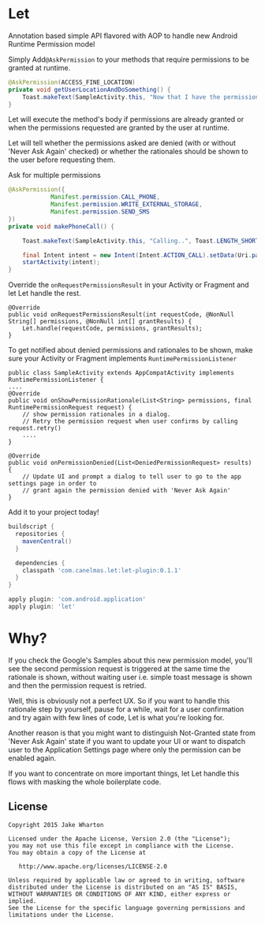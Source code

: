 Let
====

Annotation based simple API flavored with AOP to handle new Android Runtime Permission model

Simply Add`@AskPermission` to your methods that require permissions to be granted at runtime.
 
```java
@AskPermission(ACCESS_FINE_LOCATION)
private void getUserLocationAndDoSomething() {
    Toast.makeText(SampleActivity.this, "Now that I have the permission, I can get your location!", Toast.LENGTH_SHORT).show();
}
``` 

Let will execute the method's body if permissions are already granted or when the permissions requested
are granted by the user at runtime.
  
Let will tell whether the permissions asked are denied (with or without 'Never Ask Again' checked) or 
whether the rationales should be shown to the user before requesting them.

Ask for multiple permissions 

```java
@AskPermission({
            Manifest.permission.CALL_PHONE,
            Manifest.permission.WRITE_EXTERNAL_STORAGE,
            Manifest.permission.SEND_SMS
})
private void makePhoneCall() {

    Toast.makeText(SampleActivity.this, "Calling..", Toast.LENGTH_SHORT).show();

    final Intent intent = new Intent(Intent.ACTION_CALL).setData(Uri.parse("tel:00123124234234"));
    startActivity(intent);
}
```

Override the `onRequestPermissionsResult` in your Activity or Fragment and let Let handle the rest.

```
@Override
public void onRequestPermissionsResult(int requestCode, @NonNull String[] permissions, @NonNull int[] grantResults) {
    Let.handle(requestCode, permissions, grantResults);
}
```

To get notified about denied permissions and rationales to be shown, make sure your Activity or Fragment 
implements `RuntimePermissionListener`

```
public class SampleActivity extends AppCompatActivity implements RuntimePermissionListener {
....
@Override
public void onShowPermissionRationale(List<String> permissions, final RuntimePermissionRequest request) {
    // show permission rationales in a dialog. 
    // Retry the permission request when user confirms by calling request.retry()
    ....
}   

@Override
public void onPermissionDenied(List<DeniedPermissionRequest> results) {
    // Update UI and prompt a dialog to tell user to go to the app settings page in order to
    // grant again the permission denied with 'Never Ask Again'
}
```

Add it to your project today!

```groovy
buildscript {
  repositories {
    mavenCentral()
  }

  dependencies {
    classpath 'com.canelmas.let:let-plugin:0.1.1'
  }
}

apply plugin: 'com.android.application'
apply plugin: 'let'
```

Why?
====

If you check the Google's Samples about this new permission model, you'll see the second permission request is
triggered at the same time the rationale is shown, without waiting user i.e. simple toast message is
shown and then the permission request is retried.

Well, this is obviously not a perfect UX. So if you want to handle this rationale step by yourself,
pause for a while, wait for a user confirmation and try again with few lines of code, Let is what
you're looking for.

Another reason is that you might want to distinguish Not-Granted state from 'Never Ask Again' state if
you want to update your UI or want to dispatch user to the Application Settings page where only the permission
can be enabled again.

If you want to concentrate on more important things, let Let handle this flows with masking the whole 
boilerplate code.
  

License
--------

    Copyright 2015 Jake Wharton

    Licensed under the Apache License, Version 2.0 (the "License");
    you may not use this file except in compliance with the License.
    You may obtain a copy of the License at

       http://www.apache.org/licenses/LICENSE-2.0

    Unless required by applicable law or agreed to in writing, software
    distributed under the License is distributed on an "AS IS" BASIS,
    WITHOUT WARRANTIES OR CONDITIONS OF ANY KIND, either express or implied.
    See the License for the specific language governing permissions and
    limitations under the License.
